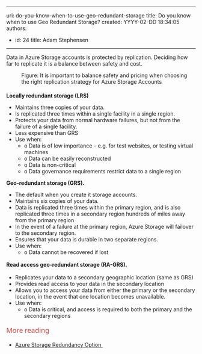 

---
uri: do-you-know-when-to-use-geo-redundant-storage
title: Do you know when to use Geo Redundant Storage?
created: YYYY-02-DD 18:34:05
authors:
  - id: 24
    title: Adam Stephensen
---




<span class='intro'> <p>Data in Azure Storage accounts is protected by replication. Deciding how far to replicate it is a balance between safety and cost.​</p><dl class="image"><dt><img src="/PublishingImages/azure-graphic.jpg" alt="" /></dt><dd>Figure&#58; It is important to balance safety and pricing when choosing the right replication strategy for Azure Storage Accounts</dd></dl> </span>

<h4></h4><p class="p1"> 
   <strong>Locally redundant storage (LRS)</strong></p><ul class="ul1"><li class="li1">Ma<b></b>intains three copies of your data.&#160;</li><li class="li1">Is replicated three times within a single facility in a single region.&#160;</li><li class="li1">Protects your data from normal hardware failures, but not from the failure of a single facility.</li><li class="li1">Less expensive than GRS</li><li class="li1">Use when&#58; 
      <ul class="ul1"><li class="li1"> 
            <span class="s1">o<span class="Apple-tab-span"> </span></span>Data is of low importance – e.g. for test websites, or testing virtual machines</li><li class="li1"> 
            <span class="s1">o<span class="Apple-tab-span"> </span></span>Data can be easily reconstructed</li><li class="li1"> 
            <span class="s1">o<span class="Apple-tab-span"> </span></span>Data is non-critical</li><li class="li1"> 
            <span class="s1">o<span class="Apple-tab-span"> </span></span>Data governance requirements restrict data to a single region</li></ul></li></ul><p class="p1"> 
   <strong>Geo-redundant storage (GRS).</strong>&#160;</p><ul class="ul1"><li class="li1">The default when you create it storage accounts.</li><li class="li1">Maintains six copies of your data.&#160;</li><li class="li1">D<b></b>ata is replicated three times within the primary region, and is also replicated three times in a secondary region hundreds of miles away from the primary region</li><li class="li1">In the event of a failure at the primary region, Azure Storage will failover to the secondary region.&#160;</li><li class="li1">Ensures that your data is durable in two separate regions.</li><li class="li1">Use when&#58; 
      <ul><li>
            <span class="s1">o<span class="Apple-tab-span"> </span></span>Data cannot be recovered if los​t</li></ul></li></ul>
<strong style="line-height&#58;1.6;">Read access geo-redundant storage (RA-GRS).</strong><span style="line-height&#58;1.6;">&#160;</span>
<ul class="ul1"><li class="li1">Replicates your data to a secondary geographic location (same as GRS)</li><li class="li1">P<b></b>rovides read access to your data in the secondary location</li><li class="li1">Allows you to access your data from either the primary or the secondary location, in the event that one location becomes unavailable.</li><li class="li1">Use when&#58;​
   <ul><li class="li1"> 
      <span class="s1">o<span class="Apple-tab-span"> </span></span>Data is critical, and access is required to both the primary and the secondary regions</li></ul></li></ul>​<span style="color&#58;#cc4141;font-family&#58;'segoe ui', 'trebuchet ms', tahoma, arial, verdana, sans-serif;font-size&#58;18px;line-height&#58;32px;">More reading</span><ul><li> 
      <a href="https&#58;//msdn.microsoft.com/en-us/library/azure/dn727290.aspx" target="_blank">Azure Storage Redundancy Option&#160;​</a></li></ul>


